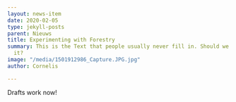 ```yaml
---
layout: news-item
date: 2020-02-05
type: jekyll-posts
parent: Nieuws
title: Experimenting with Forestry
summary: This is the Text that people usually never fill in. Should we auto generate
  it?
image: "/media/1501912986_Capture.JPG.jpg"
author: Cornelis

---
```

Drafts work now!